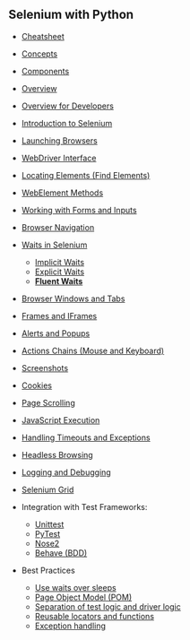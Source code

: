 ## Selenium with Python

- [Cheatsheet](lessons/cheatsheet/readme.md)
- [Concepts](lessons/concepts/readme.md)
- [Components](lessons/components/readme.md)

- [Overview](lessons/overview/readme.md)
- [Overview for Developers](lessons/overview_developers/readme.md)

- [Introduction to Selenium](lessons/introduction/readme.md)
  <!-- - [What is Selenium?](lessons/introduction_to_selenium/what_is_selenium.md)
  - [Features of Selenium](lessons/introduction_to_selenium/features_of_selenium.md)
  - [Limitations of Selenium](lessons/introduction_to_selenium/limitations_of_selenium.md)
  - [Components of Selenium](lessons/introduction_to_selenium/components_of_selenium.md)
    - [Selenium WebDriver](lessons/introduction_to_selenium/selenium_webdriver.md)
    - [Selenium IDE](lessons/introduction_to_selenium/selenium_ide.md)
    - [Selenium Grid](lessons/introduction_to_selenium/selenium_grid.md)

- [Setup and Environment](lessons/setup_and_environment/readme.md)
  <!-- - [Installing Selenium](lessons/setup_and_environment/installing_selenium.md)
  - [WebDrivers](lessons/setup_and_environment/webdrivers.md)
    - [ChromeDriver](lessons/setup_and_environment/chromedriver.md)
    - [GeckoDriver (Firefox)](lessons/setup_and_environment/geckodriver_firefox.md)
    - [EdgeDriver](lessons/setup_and_environment/edgedriver.md)
    - [SafariDriver](lessons/setup_and_environment/safaridriver.md)
  - [Setting PATH for WebDriver](lessons/setup_and_environment/setting_path_for_webdriver.md)
  - [WebDriver Manager](lessons/setup_and_environment/webdriver_manager.md) -->

- [Launching Browsers](lessons/launching_browsers/readme.md)
  <!-- - [webdriver.Chrome()](lessons/launching_browsers/webdriver_chrome.md)
  - [webdriver.Firefox()](lessons/launching_browsers/webdriver_firefox.md)
  - [webdriver.Edge()](lessons/launching_browsers/webdriver_edge.md)
  - [webdriver.Safari()](lessons/launching_browsers/webdriver_safari.md) -->

- [WebDriver Interface](lessons/webdriver_interface/readme.md)
  <!-- - [get(url)](lessons/webdriver_interface/get_url.md)
  - [close()](lessons/webdriver_interface/close.md)
  - [quit()](lessons/webdriver_interface/quit.md)
  - [title](lessons/webdriver_interface/title.md)
  - [current_url](lessons/webdriver_interface/current_url.md)
  - [page_source](lessons/webdriver_interface/page_source.md) -->

- [Locating Elements (Find Elements)](lessons/locating_elements_find_elements/readme.md)
  <!-- - [By ID](lessons/locating_elements_find_elements/by_id.md)
  - [By Name](lessons/locating_elements_find_elements/by_name.md)
  - [By Class Name](lessons/locating_elements_find_elements/by_class_name.md)
  - [By Tag Name](lessons/locating_elements_find_elements/by_tag_name.md)
  - [By Link Text](lessons/locating_elements_find_elements/by_link_text.md)
  - [By Partial Link Text](lessons/locating_elements_find_elements/by_partial_link_text.md)
  - [By XPath](lessons/locating_elements_find_elements/by_xpath.md)
  - [By CSS Selector](lessons/locating_elements_find_elements/by_css_selector.md) -->

- [WebElement Methods](lessons/webelement_methods/readme.md)
  <!-- - [click()](lessons/webelement_methods/click.md)
  - [send_keys()](lessons/webelement_methods/send_keys.md)
  - [clear()](lessons/webelement_methods/clear.md)
  - [submit()](lessons/webelement_methods/submit.md)
  - [get_attribute()](lessons/webelement_methods/get_attribute.md)
  - [text](lessons/webelement_methods/text.md)
  - [is_displayed()](lessons/webelement_methods/is_displayed.md)
  - [is_enabled()](lessons/webelement_methods/is_enabled.md)
  - [is_selected()](lessons/webelement_methods/is_selected.md)
  - [screenshot(filename)](lessons/webelement_methods/screenshot.md) -->

- [Working with Forms and Inputs](lessons/working_with_forms_and_inputs/readme.md)
  <!-- - [Text input](lessons/working_with_forms_and_inputs/text_input.md)
  - [Checkboxes](lessons/working_with_forms_and_inputs/checkboxes.md)
  - [Radio buttons](lessons/working_with_forms_and_inputs/radio_buttons.md)
  - [Dropdowns (Select class)](lessons/working_with_forms_and_inputs/dropdowns_select_class.md)
    - [select_by_value()](lessons/working_with_forms_and_inputs/select_by_value.md)
    - [select_by_visible_text()](lessons/working_with_forms_and_inputs/select_by_visible_text.md)
    - [select_by_index()](lessons/working_with_forms_and_inputs/select_by_index.md)
  - [File upload](lessons/working_with_forms_and_inputs/file_upload.md) -->

- [Browser Navigation](lessons/browser_navigation/readme.md)
  <!-- - [back()](lessons/browser_navigation/back.md)
  - [forward()](lessons/browser_navigation/forward.md)
  - [refresh()](lessons/browser_navigation/refresh.md) -->

- [Waits in Selenium](lessons/waits_in_selenium/readme.md)
  - [Implicit Waits](lessons/implicit_waits/readme.md)
    <!-- - [driver.implicitly_wait(seconds)](lessons/waits_in_selenium/driver_implicitly_wait.md) -->
  - [Explicit Waits](lessons/explicit_waits/readme.md)
    <!-- - [WebDriverWait](lessons/waits_in_selenium/webdriverwait.md)
    - [Expected Conditions](lessons/waits_in_selenium/expected_conditions.md)
      - [element_to_be_clickable()](lessons/waits_in_selenium/element_to_be_clickable.md)
      - [presence_of_element_located()](lessons/waits_in_selenium/presence_of_element_located.md)
      - [visibility_of_element_located()](lessons/waits_in_selenium/visibility_of_element_located.md)
      - [text_to_be_present_in_element()](lessons/waits_in_selenium/text_to_be_present_in_element.md) -->
  - **[Fluent Waits](lessons/fluent_waits/readme.md)**

- [Browser Windows and Tabs](lessons/browser_windows_and_tabs/readme.md)
  <!-- - [window_handles](lessons/browser_windows_and_tabs/window_handles.md)
  - [switch_to.window(handle)](lessons/browser_windows_and_tabs/switch_to_window.md)
  - [current_window_handle](lessons/browser_windows_and_tabs/current_window_handle.md)
  - [switch_to.new_window()](lessons/browser_windows_and_tabs/switch_to_new_window.md) -->

- [Frames and IFrames](lessons/frames_and_iframes/readme.md)
  <!-- - [switch_to.frame()](lessons/frames_and_iframes/switch_to_frame.md)
  - [switch_to.default_content()](lessons/frames_and_iframes/switch_to_default_content.md)
  - [switch_to.parent_frame()](lessons/frames_and_iframes/switch_to_parent_frame.md) -->

- [Alerts and Popups](lessons/alerts_and_popups/readme.md)
  <!-- - [switch_to.alert](lessons/alerts_and_popups/switch_to_alert.md)
    - [accept()](lessons/alerts_and_popups/accept.md)
    - [dismiss()](lessons/alerts_and_popups/dismiss.md)
    - [send_keys()](lessons/alerts_and_popups/send_keys.md)
    - [text](lessons/alerts_and_popups/text.md) -->

- [Actions Chains (Mouse and Keyboard)](lessons/actions_chains_mouse_and_keyboard/readme.md)
  <!-- - [ActionChains(driver)](lessons/actions_chains_mouse_and_keyboard/actionchains_driver.md) -->
    <!-- - [click()](lessons/actions_chains_mouse_and_keyboard/click.md)
    - [double_click()](lessons/actions_chains_mouse_and_keyboard/double_click.md)
    - [context_click()](lessons/actions_chains_mouse_and_keyboard/context_click.md)
    - [move_to_element()](lessons/actions_chains_mouse_and_keyboard/move_to_element.md)
    - [drag_and_drop()](lessons/actions_chains_mouse_and_keyboard/drag_and_drop.md)
    - [send_keys_to_element()](lessons/actions_chains_mouse_and_keyboard/send_keys_to_element.md)
    - [key_down(), key_up()](lessons/actions_chains_mouse_and_keyboard/key_down_key_up.md)
    - [perform()](lessons/actions_chains_mouse_and_keyboard/perform.md) -->

- [Screenshots](lessons/screenshots/readme.md)
  <!-- - [Full page](lessons/screenshots/full_page.md)
  - [Element](lessons/screenshots/element.md) -->

- [Cookies](lessons/cookies/readme.md)
  <!-- - [get_cookies()](lessons/cookies/get_cookies.md)
  - [get_cookie(name)](lessons/cookies/get_cookie.md)
  - [add_cookie(dict)](lessons/cookies/add_cookie.md)
  - [delete_cookie(name)](lessons/cookies/delete_cookie.md)
  - [delete_all_cookies()](lessons/cookies/delete_all_cookies.md) -->

- [Page Scrolling](lessons/page_scrolling/readme.md)
  <!-- - [JavaScript execution](lessons/page_scrolling/javascript_execution.md)
    - [execute_script("window.scrollTo(...)")](lessons/page_scrolling/execute_script.md)
  - [Scroll to element](lessons/page_scrolling/scroll_to_element.md) -->

- [JavaScript Execution](lessons/javascript_execution/readme.md)
  <!-- - [execute_script()](lessons/javascript_execution/execute_script.md)
  - [execute_async_script()](lessons/javascript_execution/execute_async_script.md) -->

- [Handling Timeouts and Exceptions](lessons/handling_timeouts_and_exceptions/readme.md)
  <!-- - [TimeoutException](lessons/handling_timeouts_and_exceptions/timeoutexception.md)
  - [NoSuchElementException](lessons/handling_timeouts_and_exceptions/nosuchelementexception.md)
  - [ElementNotInteractableException](lessons/handling_timeouts_and_exceptions/elementnotinteractableexception.md)
  - [StaleElementReferenceException](lessons/handling_timeouts_and_exceptions/staleelementreferenceexception.md)
  - [NoSuchWindowException](lessons/handling_timeouts_and_exceptions/nosuchwindowexception.md) -->

- [Headless Browsing](lessons/headless_browsing_testing/readme.md)
  <!-- - [Headless Mode in Chrome](lessons/headless_browsing/headless_mode_chrome.md)
  - [Headless Mode in Firefox](lessons/headless_browsing/headless_mode_firefox.md) -->


- [Logging and Debugging](lessons/logging_debugging/readme.md)
  <!-- - Logging driver actions
  - Using `print()` and `logs` -->

- [Selenium Grid](lessons/selenium_grid/readme.md)
  <!-- - Hub and Node architecture
  - Parallel test execution
  - Running tests on remote machines -->

- Integration with Test Frameworks:
  - [Unittest](lessons/with_unittest/readme.md)
  - [PyTest](lessons/with_pytest/readme.md)
  - [Nose2](lessons/with_nose2/readme.md)
  - [Behave (BDD)](lessons/with_bdd/readme.md)

- Best Practices
  - [Use waits over sleeps](lessons/waits_over_sleeps/readme.md)
  - [Page Object Model (POM)](lessons/pom/readme.md)
  - [Separation of test logic and driver logic](lessons/separate_logic_driver/readme.md)
  - [Reusable locators and functions](lessons/reuse_locator_functions/readme.md)
  - [Exception handling](lessons/exception_handling/readme.md)
